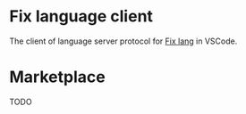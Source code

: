 # Fix language client

The client of language server protocol for [Fix lang](https://github.com/tttmmmyyyy/fixlang) in VSCode.

# Marketplace

TODO